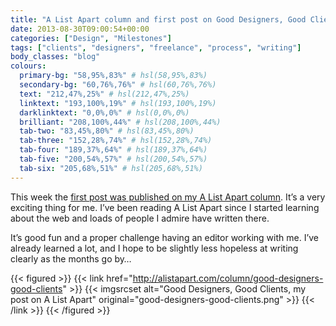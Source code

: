 ```yaml
---
title: "A List Apart column and first post on Good Designers, Good Clients"
date: 2013-08-30T09:00:54+00:00
categories: ["Design", "Milestones"]
tags: ["clients", "designers", "freelance", "process", "writing"]
body_classes: "blog"
colours:
  primary-bg: "58,95%,83%" # hsl(58,95%,83%)
  secondary-bg: "60,76%,76%" # hsl(60,76%,76%)
  text: "212,47%,25%" # hsl(212,47%,25%)
  linktext: "193,100%,19%" # hsl(193,100%,19%)
  darklinktext: "0,0%,0%" # hsl(0,0%,0%)
  brilliant: "208,100%,44%" # hsl(208,100%,44%)
  tab-two: "83,45%,80%" # hsl(83,45%,80%)
  tab-three: "152,28%,74%" # hsl(152,28%,74%)
  tab-four: "189,37%,64%" # hsl(189,37%,64%)
  tab-five: "200,54%,57%" # hsl(200,54%,57%)
  tab-six: "205,68%,51%" # hsl(205,68%,51%)
---
```


This week the [first post was published on my A List Apart column](http://alistapart.com/column/good-designers-good-clients). It’s a very exciting thing for me. I’ve been reading A List Apart since I started learning about the web and loads of people I admire have written there.

It’s good fun and a proper challenge having an editor working with me. I’ve already learned a lot, and I hope to be slightly less hopeless at writing clearly as the months go by…

{{< figured >}}
  {{< link href="http://alistapart.com/column/good-designers-good-clients" >}}
  	{{< imgsrcset alt="Good Designers, Good Clients, my post on A List Apart" original="good-designers-good-clients.png" >}}
  {{< /link >}}
{{< /figured >}}

	